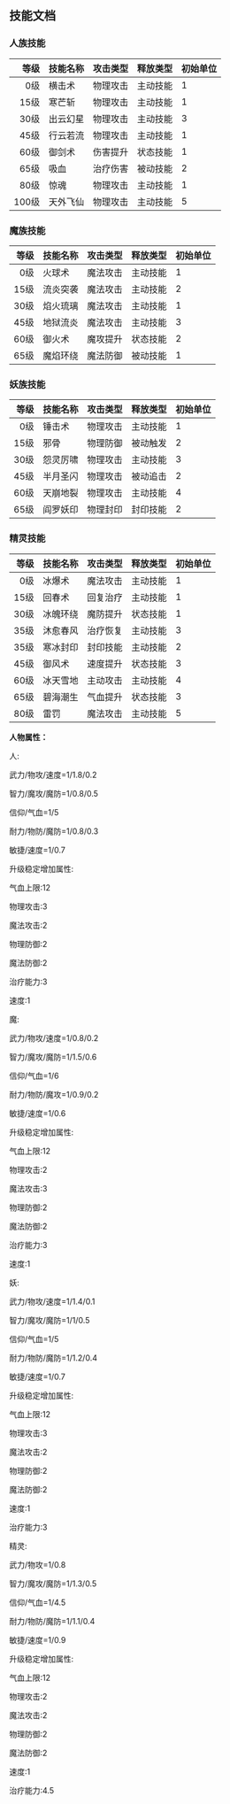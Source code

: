 ## 技能文档

### 人族技能
|等级|技能名称|攻击类型|释放类型|初始单位|
|--:|---|---|---|---|
|0级|横击术|物理攻击|主动技能|1|
|15级|寒芒斩|物理攻击|主动技能|1|
|30级|出云幻星|物理攻击|主动技能|3|
|45级|行云若流|物理攻击|主动技能|1|
|60级|御剑术|伤害提升|状态技能|1|
|65级|吸血|治疗伤害|被动技能|2|
|80级|惊魂|物理攻击|主动技能|1|
|100级|天外飞仙|物理攻击|主动技能|5|

### 魔族技能
|等级|技能名称|攻击类型|释放类型|初始单位|
|--:|---|---|---|---|
|0级|火球术|魔法攻击|主动技能|1|
|15级|流炎突袭|魔法攻击|主动技能|2|
|30级|焰火琉璃|魔法攻击|主动技能|1|
|45级|地狱流炎|魔法攻击|主动技能|3|
|60级|御火术|魔攻提升|状态技能|2|
|65级|魔焰环绕|魔法防御|被动技能|1|

### 妖族技能
|等级|技能名称|攻击类型|释放类型|初始单位|
|--:|---|---|---|---|
|0级|锤击术|物理攻击|主动技能|1|
|15级|邪骨|物理防御|被动触发|2|
|30级|怨灵厉啸|物理攻击|主动技能|3|
|45级|半月圣闪|物理攻击|被动追击|2|
|60级|天崩地裂|物理攻击|主动技能|4|
|65级|阎罗妖印|物理封印|封印技能|2|

### 精灵技能
|等级|技能名称|攻击类型|释放类型|初始单位|
|--:|---|---|---|---|
|0级|冰爆术|魔法攻击|主动技能|1|
|15级|回春术|回复治疗|主动技能|1|
|30级|冰魄环绕|魔防提升|状态技能|1|
|35级|沐愈春风|治疗恢复|主动技能|3|
|35级|寒冰封印|封印技能|主动技能|2|
|45级|御风术|速度提升|状态技能|3|
|60级|冰天雪地|主动攻击|主动技能|4|
|65级|碧海潮生|气血提升|状态技能|3|
|80级|雷罚|魔法攻击|主动技能|5|

**人物属性：**

人:

武力/物攻/速度=1/1.8/0.2

智力/魔攻/魔防=1/0.8/0.5

信仰/气血=1/5

耐力/物防/魔防=1/0.8/0.3

敏捷/速度=1/0.7

升级稳定增加属性:

气血上限:12

物理攻击:3

魔法攻击:2

物理防御:2

魔法防御:2

治疗能力:3

速度:1

魔:

武力/物攻/速度=1/0.8/0.2

智力/魔攻/魔防=1/1.5/0.6

信仰/气血=1/6

耐力/物防/魔攻=1/0.9/0.2

敏捷/速度=1/0.6

升级稳定增加属性:

气血上限:12

物理攻击:2

魔法攻击:3

物理防御:2

魔法防御:2

治疗能力:3

速度:1

妖:

武力/物攻/速度=1/1.4/0.1

智力/魔攻/魔防=1/1/0.5

信仰/气血=1/5

耐力/物防/魔防=1/1.2/0.4

敏捷/速度=1/0.7

升级稳定增加属性:

气血上限:12

物理攻击:3

魔法攻击:2

物理防御:2

魔法防御:2

速度:1

治疗能力:3

精灵:

武力/物攻=1/0.8

智力/魔攻/魔防=1/1.3/0.5

信仰/气血=1/4.5

耐力/物防/魔防=1/1.1/0.4

敏捷/速度=1/0.9

升级稳定增加属性:

气血上限:12

物理攻击:2

魔法攻击:2

物理防御:2

魔法防御:2

速度:1

治疗能力:4.5




